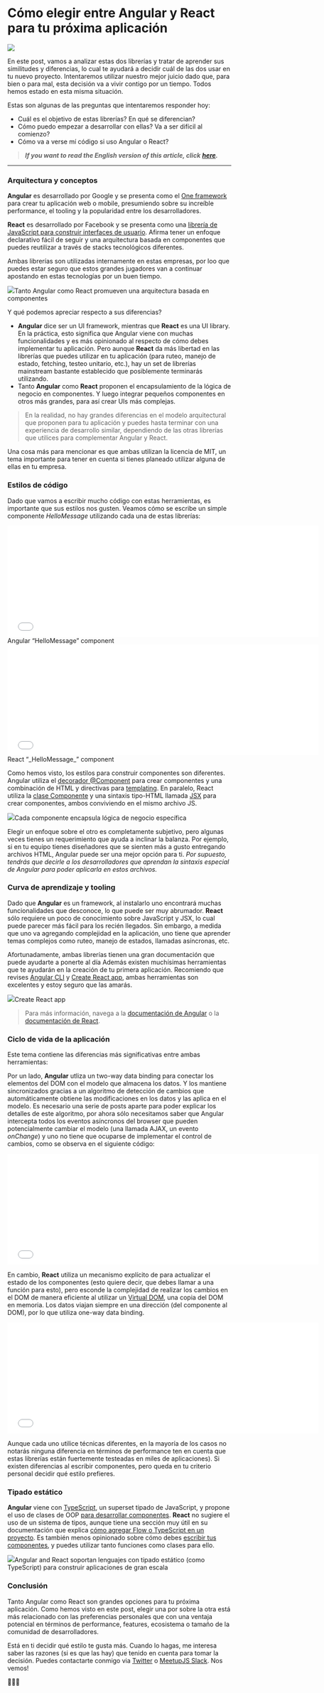 # Cómo elegir entre Angular y React para tu próxima aplicación

![](https://cdn-images-1.medium.com/max/1600/1*0twlyPRIq5xrGT45RAaEYQ.png)

En este post, vamos a analizar estas dos librerías y tratar de aprender sus similitudes y diferencias, lo cual te ayudará a decidir cuál de las dos usar en tu nuevo proyecto. Intentaremos utilizar nuestro mejor juicio dado que, para bien o para mal, esta decisión va a vivir contigo por un tiempo. Todos hemos estado en esta misma situación.

Estas son algunas de las preguntas que intentaremos responder hoy:

- Cuál es el objetivo de estas librerías? En qué se diferencian?
- Cómo puedo empezar a desarrollar con ellas? Va a ser difícil al comienzo?
- Cómo va a verse mí código si uso Angular o React?

> **_If you want to read the English version of this article, click_** [**_here_**](https://medium.com/@nanovazquez/how-to-choose-between-angular-and-react-for-your-next-application-48878905107a)**_._**

---

### Arquitectura y conceptos

**Angular** es desarrollado por Google y se presenta como el [One framework](https://angular.io/) para crear tu aplicación web o mobile, presumiendo sobre su increíble performance, el tooling y la popularidad entre los desarrolladores.

**React** es desarrollado por Facebook y se presenta como una [librería de JavaScript para construir interfaces de usuario](https://reactjs.org/). Afirma tener un enfoque declarativo fácil de seguir y una arquitectura basada en componentes que puedes reutilizar a través de stacks tecnológicos diferentes.

Ambas librerías son utilizadas internamente en estas empresas, por loo que puedes estar seguro que estos grandes jugadores van a continuar apostando en estas tecnologías por un buen tiempo.

![](https://cdn-images-1.medium.com/max/1600/1*AVDkPkfpHxgSk9WiiAikvA.png)Tanto Angular como React promueven una arquitectura basada en componentes

Y qué podemos apreciar respecto a sus diferencias?

- **Angular** dice ser un UI framework, mientras que **React** es una UI library. En la práctica, esto significa que Angular viene con muchas funcionalidades y es más opinionado al respecto de cómo debes implementar tu aplicación. Pero aunque **React** da más libertad en las librerías que puedes utilizar en tu aplicación (para ruteo, manejo de estado, fetching, testeo unitario, etc.), hay un set de librerías mainstream bastante establecido que posiblemente terminarás utilizando.
- Tanto **Angular** como **React** proponen el encapsulamiento de la lógica de negocio en componentes. Y luego integrar pequeños componentes en otros más grandes, para así crear UIs más complejas.

> En la realidad, no hay grandes diferencias en el modelo arquitectural que proponen para tu aplicación y puedes hasta terminar con una experiencia de desarrollo similar, dependiendo de las otras librerías que utilices para complementar Angular y React.

Una cosa más para mencionar es que ambas utilizan la licencia de MIT, un tema importante para tener en cuenta si tienes planeado utilizar alguna de ellas en tu empresa.

### Estilos de código

Dado que vamos a escribir mucho código con estas herramientas, es importante que sus estilos nos gusten. Veamos cómo se escribe un simple componente _HelloMessage_ utilizando cada una de estas librerías:

<iframe width="700" height="250" src="/media/404c7efb8b3573e6934202eab20fe0a9?postId=217f99f624b8" data-media-id="404c7efb8b3573e6934202eab20fe0a9" allowfullscreen="" frameborder="0"></iframe>Angular “HelloMessage” component<iframe width="700" height="250" src="/media/493b38faa20c97f1acd0fb8f4da731e4?postId=217f99f624b8" data-media-id="493b38faa20c97f1acd0fb8f4da731e4" data-thumbnail="https://i.embed.ly/1/image?url=https%3A%2F%2Favatars1.githubusercontent.com%2Fu%2F1306634%3Fs%3D400%26v%3D4&amp;key=a19fcc184b9711e1b4764040d3dc5c07" allowfullscreen="" frameborder="0"></iframe>React “_HelloMessage_” component

Como hemos visto, los estilos para construir componentes son diferentes. Angular utiliza el [decorador @Component](https://angular.io/api/core/Component) para crear componentes y una combinación de HTML y directivas para [templating](https://angular.io/guide/template-syntax). En paralelo, React utiliza la [clase Componente](https://reactjs.org/docs/components-and-props.html) y una sintaxis tipo-HTML llamada [JSX](https://reactjs.org/docs/introducing-jsx.html) para crear componentes, ambos conviviendo en el mismo archivo JS.

![](https://cdn-images-1.medium.com/max/1600/1*sDROcFBImu-8-V-E54bTRw.png)Cada componente encapsula lógica de negocio específica

Elegir un enfoque sobre el otro es completamente subjetivo, pero algunas veces tienes un requerimiento que ayuda a inclinar la balanza. Por ejemplo, si en tu equipo tienes diseñadores que se sienten más a gusto entregando archivos HTML, Angular puede ser una mejor opción para ti. _Por supuesto, tendrás que decirle a los desarrolladores que aprendan la sintaxis especial de Angular para poder aplicarla en estos archivos._

### Curva de aprendizaje y tooling

Dado que **Angular** es un framework, al instalarlo uno encontrará muchas funcionalidades que desconoce, lo que puede ser muy abrumador. **React** sólo requiere un poco de conocimiento sobre JavaScript y JSX, lo cual puede parecer más fácil para los recién llegados. Sin embargo, a medida que uno va agregando complejidad en la aplicación, uno tiene que aprender temas complejos como ruteo, manejo de estados, llamadas asíncronas, etc.

Afortunadamente, ambas librerías tienen una gran documentación que puede ayudarte a ponerte al día Además existen muchísimas herramientas que te ayudarán en la creación de tu primera aplicación. Recomiendo que revises [Angular CLI](https://cli.angular.io/) y [Create React app](https://github.com/facebook/create-react-app), ambas herramientas son excelentes y estoy seguro que las amarás.

![](https://cdn-images-1.medium.com/max/1600/1*reHLz0Jw2pxiVfegh5eujA.png)Create React app

> Para más información, navega a la [documentación de Angular](https://angular.io/docs) o la [documentación de React](https://reactjs.org/docs/getting-started.html).

### **Ciclo de vida de la aplicación**

Este tema contiene las diferencias más significativas entre ambas herramientas:

Por un lado, **Angular** utliza un two-way data binding para conectar los elementos del DOM con el modelo que almacena los datos. Y los mantiene sincronizados gracias a un algoritmo de detección de cambios que automáticamente obtiene las modificaciones en los datos y las aplica en el modelo. Es necesario una serie de posts aparte para poder explicar los detalles de este algoritmo, por ahora sólo necesitamos saber que Angular intercepta todos los eventos asíncronos del browser que pueden potencialmente cambiar el modelo (una llamada AJAX, un evento _onChange_) y uno no tiene que ocuparse de implementar el control de cambios, como se observa en el siguiente código:

<iframe width="700" height="250" src="/media/a5587f007a37b8db8a7c119d2578d5ed?postId=217f99f624b8" data-media-id="a5587f007a37b8db8a7c119d2578d5ed" data-thumbnail="https://i.embed.ly/1/image?url=https%3A%2F%2Favatars1.githubusercontent.com%2Fu%2F1306634%3Fs%3D400%26v%3D4&amp;key=a19fcc184b9711e1b4764040d3dc5c07" allowfullscreen="" frameborder="0"></iframe>

En cambio, **React** utiliza un mecanismo explícito de para actualizar el estado de los componentes (esto quiere decir, que debes llamar a una función para esto), pero esconde la complejidad de realizar los cambios en el DOM de manera eficiente al utilizar un [Virtual DOM](https://reactjs.org/docs/faq-internals.html#what-is-the-virtual-dom), una copia del DOM en memoria. Los datos viajan siempre en una dirección (del componente al DOM), por lo que utiliza one-way data binding.

<iframe width="700" height="250" src="/media/5e3aa4af088c53253a54e04f8c387cca?postId=217f99f624b8" data-media-id="5e3aa4af088c53253a54e04f8c387cca" data-thumbnail="https://i.embed.ly/1/image?url=https%3A%2F%2Favatars1.githubusercontent.com%2Fu%2F1306634%3Fs%3D400%26v%3D4&amp;key=a19fcc184b9711e1b4764040d3dc5c07" allowfullscreen="" frameborder="0"></iframe>

Aunque cada uno utilice técnicas diferentes, en la mayoría de los casos no notarás ninguna diferencia en términos de performance ten en cuenta que estas librerías están fuertemente testeadas en miles de aplicaciones). Si existen diferencias al escribir componentes, pero queda en tu criterio personal decidir qué estilo prefieres.

### Tipado estático

**Angular** viene con [TypeScript](https://www.typescriptlang.org/), un superset tipado de JavaScript, y propone el uso de clases de OOP [para desarrollar componentes](https://angular.io/guide/architecture-components). **React** no sugiere el uso de un sistema de tipos, aunque tiene una sección muy útil en su documentación que explica [cómo agregar Flow o TypeScript en un proyecto](https://reactjs.org/docs/static-type-checking.html). Es también menos opinionado sobre cómo debes [escribir tus componentes](https://reactjs.org/docs/components-and-props.html#function-and-class-components), y puedes utilizar tanto funciones como clases para ello.

![](https://cdn-images-1.medium.com/max/1600/1*8M0R3-3FhzOgPny730sb8Q.png)Angular and React soportan lenguajes con tipado estático (como TypeScript) para construir aplicaciones de gran escala

### Conclusión

Tanto Angular como React son grandes opciones para tu próxima aplicación. Como hemos visto en este post, elegir una por sobre la otra está más relacionado con las preferencias personales que con una ventaja potencial en términos de performance, features, ecosistema o tamaño de la comunidad de desarrolladores.

Está en ti decidir qué estilo te gusta más. Cuando lo hagas, me interesa saber las razones (si es que las hay) que tenido en cuenta para tomar la decisión. Puedes contactarte conmigo via [Twitter](https://twitter.com/nanovazquez87) o [MeetupJS Slack](https://meetupjs.slack.com/). Nos vemos!

🎉🎉🎉
